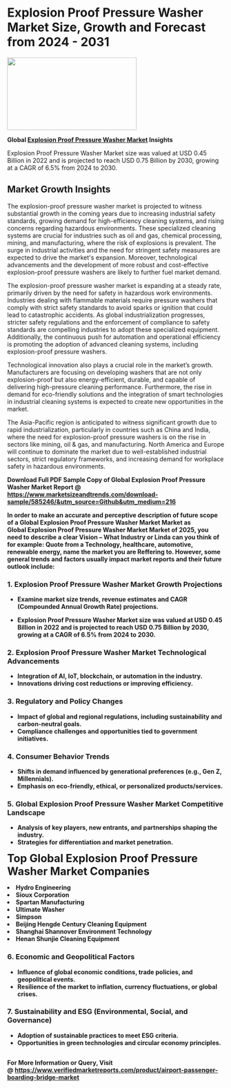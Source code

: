 <H1>Explosion Proof Pressure Washer Market Size, Growth and Forecast from 2024 - 2031</H1><img class="aligncenter size-medium wp-image-584254" src="https://thirdeyenews.in/wp-content/uploads/2024/09/Global-Market-Research-300x168.jpeg" alt="" width="300" height="168" /><p><strong>Global&nbsp;<a href="https://www.marketsizeandtrends.com/download-sample/585246/&amp;utm_source=Github&utm_medium=216">Explosion Proof Pressure Washer Market</a> Insights</strong></p><p>Explosion Proof Pressure Washer Market size was valued at USD 0.45 Billion in 2022 and is projected to reach USD 0.75 Billion by 2030, growing at a CAGR of 6.5% from 2024 to 2030.</p><p><h2>Market Growth Insights</h2> <p>The explosion-proof pressure washer market is projected to witness substantial growth in the coming years due to increasing industrial safety standards, growing demand for high-efficiency cleaning systems, and rising concerns regarding hazardous environments. These specialized cleaning systems are crucial for industries such as oil and gas, chemical processing, mining, and manufacturing, where the risk of explosions is prevalent. The surge in industrial activities and the need for stringent safety measures are expected to drive the market's expansion. Moreover, technological advancements and the development of more robust and cost-effective explosion-proof pressure washers are likely to further fuel market demand.</p> <p><strong></strong></p> <p>The explosion-proof pressure washer market is expanding at a steady rate, primarily driven by the need for safety in hazardous work environments. Industries dealing with flammable materials require pressure washers that comply with strict safety standards to avoid sparks or ignition that could lead to catastrophic accidents. As global industrialization progresses, stricter safety regulations and the enforcement of compliance to safety standards are compelling industries to adopt these specialized equipment. Additionally, the continuous push for automation and operational efficiency is promoting the adoption of advanced cleaning systems, including explosion-proof pressure washers.</p> <p>Technological innovation also plays a crucial role in the market’s growth. Manufacturers are focusing on developing washers that are not only explosion-proof but also energy-efficient, durable, and capable of delivering high-pressure cleaning performance. Furthermore, the rise in demand for eco-friendly solutions and the integration of smart technologies in industrial cleaning systems is expected to create new opportunities in the market.</p> <p>The Asia-Pacific region is anticipated to witness significant growth due to rapid industrialization, particularly in countries such as China and India, where the need for explosion-proof pressure washers is on the rise in sectors like mining, oil & gas, and manufacturing. North America and Europe will continue to dominate the market due to well-established industrial sectors, strict regulatory frameworks, and increasing demand for workplace safety in hazardous environments.</p> <p><strong></p><p><span class=""><strong>Download Full PDF Sample Copy of Global Explosion Proof Pressure Washer Market Report</strong> @ <a href="https://www.marketsizeandtrends.com/download-sample/585246/&amp;utm_source=Github&utm_medium=216" target="_blank">https://www.marketsizeandtrends.com/download-sample/585246/&amp;utm_source=Github&utm_medium=216</a></span></p><p>In order to make an accurate and perceptive description of future scope of a Global&nbsp;Explosion Proof Pressure Washer Market Market as Global&nbsp;Explosion Proof Pressure Washer Market Market of 2025, you need to describe a clear Vision &ndash; What Industry or Linda can you think of for example: Quote from a Technology, healthcare, automotive, renewable energy, name the market you are Reffering to. However, some general trends and factors usually impact market reports and their future outlook include:</p><h3>1.&nbsp;<strong>Explosion Proof Pressure Washer Market Growth Projections</strong></h3><ul><li>Examine market size trends, revenue estimates and CAGR (Compounded Annual Growth Rate) projections.</li><li><p>Explosion Proof Pressure Washer Market size was valued at USD 0.45 Billion in 2022 and is projected to reach USD 0.75 Billion by 2030, growing at a CAGR of 6.5% from 2024 to 2030.</p></li></ul><h3>2.&nbsp;<strong>Explosion Proof Pressure Washer Market Technological Advancements</strong></h3><ul><li>Integration of AI, IoT, blockchain, or automation in the industry.</li><li>Innovations driving cost reductions or improving efficiency.</li></ul><h3>3.&nbsp;<strong>Regulatory and Policy Changes</strong></h3><ul><li>Impact of global and regional regulations, including sustainability and carbon-neutral goals.</li><li>Compliance challenges and opportunities tied to government initiatives.</li></ul><h3>4.&nbsp;<strong>Consumer Behavior Trends</strong></h3><ul><li>Shifts in demand influenced by generational preferences (e.g., Gen Z, Millennials).</li><li>Emphasis on eco-friendly, ethical, or personalized products/services.</li></ul><h3>5.&nbsp;<strong>Global Explosion Proof Pressure Washer Market Competitive Landscape</strong></h3><ul><li>Analysis of key players, new entrants, and partnerships shaping the industry.</li><li>Strategies for differentiation and market penetration.</li></ul><p data-pm-slice="1 1 []"><span style="color: inherit; font-family: inherit; font-size: 25px;">Top Global Explosion Proof Pressure Washer Market Companies</span></p><div class="" data-test-id=""><p><li>Hydro Engineering</li><li> Sioux Corporation</li><li> Spartan Manufacturing</li><li> Ultimate Washer</li><li> Simpson</li><li> Beijing Hengde Century Cleaning Equipment</li><li> Shanghai Shannover Environment Technology</li><li> Henan Shunjie Cleaning Equipment</li></p></div><h3>6.&nbsp;<strong>Economic and Geopolitical Factors</strong></h3><ul><li>Influence of global economic conditions, trade policies, and geopolitical events.</li><li>Resilience of the market to inflation, currency fluctuations, or global crises.</li></ul><h3>7.&nbsp;<strong>Sustainability and ESG (Environmental, Social, and Governance)</strong></h3><ul><li>Adoption of sustainable practices to meet ESG criteria.</li><li>Opportunities in green technologies and circular economy principles.</li></ul><h2><strong style="font-size: 14px;">For More Information or Query, Visit @&nbsp;</strong><a style="background-color: #ffffff; font-size: 14px;" href="https://www.marketsizeandtrends.com/report/explosion-proof-pressure-washer-market/" target="_blank">https://www.verifiedmarketreports.com/product/airport-passenger-boarding-bridge-market</a></h2>
